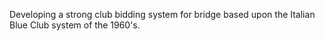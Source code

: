 Developing a strong club bidding system for bridge based upon the Italian Blue Club system of the 1960's.
